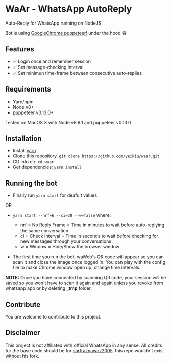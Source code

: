 # WaAr - WhatsApp AutoReply
Auto-Reply for WhatsApp running on NodeJS

Bot is using [GoogleChrome puppeteer!](https://github.com/GoogleChrome/puppeteer) under the hood :smile:

## Features ##

- :white_check_mark: Login once and remember session
- :white_check_mark: Set message-checking interval
- :white_check_mark: Set minimun time-frame between consecutive auto-replies

## Requirements ##
- Yarn/npm
- Node v8+
- puppeteer v0.13.0+

Tested on MacOS X with Node v8.9.1 and puppeteer v0.13.0

## Installation ##
- Install [yarn](https://yarnpkg.com/lang/en/docs/install)
- Clone this repository. `git clone https://github.com/yeikiu/waar.git`
- CD into dir: `cd waar`
- Get dependencies: `yarn install`

## Running the bot ##

- Finally run `yarn start` for deafult values

OR

- `yarn start --nrf=6 --ci=30 --w=false` where:
    - nrf = No Reply Frame = Time in minutes to wait before auto-replying the same conversation
    - ci = Check Interval = Time in seconds to wait before checking for new messages through your conversations
    - w = Window = Hide/Show the browser window

- The first time you run the bot, waWeb's QR code will appear so you can scan it and close the image once logged in. You can play with the config file to make Chrome window open up, change time intervals.

**NOTE:** Once you have connected by scanning QR code, your session will be saved so you won't have to scan it again and again unless you revoke from whatsapp app or by deleting **_tmp** folder. 

## Contribute ##

You are welcome to contribute to this project.

## Disclaimer ##

This project is not affiliated with official WhatsApp in any sense.
All credits for the base code should be for [sarfraznawaz2005](https://github.com/sarfraznawaz2005/whatspup), this repo wouldn't exist without his fork.
